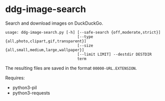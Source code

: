 # ddg-image-search
Search and download images on DuckDuckGo.

```
usage: ddg-image-search.py [-h] [--safe-search {off,moderate,strict}]
                                [--type {all,photo,clipart,gif,transparent}]
                                [--size {all,small,medium,large,wallpaper}]
                                [--limit LIMIT] --destdir DESTDIR
                                term
```

The resulting files are saved in the format `00000-URL.EXTENSION`.

Requires:

 * python3-pil
 * python3-requests

